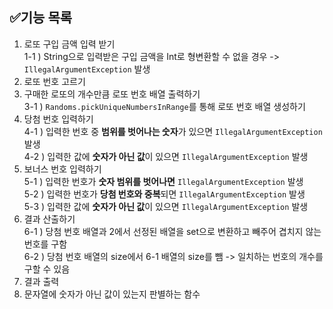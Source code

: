 ## ✅기능 목록

1. 로또 구입 금액 입력 받기  
  1-1 ) String으로 입력받은 구입 금액을 Int로 형변환할 수 없을 경우 -> `IllegalArgumentException` 발생  
2. 로또 번호 고르기
3. 구매한 로또의 개수만큼 로또 번호 배열 출력하기  
  3-1 ) `Randoms.pickUniqueNumbersInRange`를 통해 로또 번호 배열 생성하기  
4. 당첨 번호 입력하기  
  4-1 ) 입력한 번호 중 **범위를 벗어나는 숫자**가 있으면 `IllegalArgumentException` 발생  
  4-2 ) 입력한 값에 **숫자가 아닌 값**이 있으면 `IllegalArgumentException` 발생  
5. 보너스 번호 입력하기  
  5-1 ) 입력한 번호가 **숫자 범위를 벗어나면** `IllegalArgumentException` 발생  
  5-2 ) 입력한 번호가 **당첨 번호와 중복**되면 `IllegalArgumentException` 발생  
  5-3 ) 입력한 값에 **숫자가 아닌 값**이 있으면 `IllegalArgumentException` 발생 
6. 결과 산출하기  
  6-1 ) 당첨 번호 배열과 2에서 선정된 배열을 set으로 변환하고 빼주어 겹치지 않는 번호를 구함  
  6-2 ) 당첨 번호 배열의 size에서 6-1 배열의 size를 뺌 -> 일치하는 번호의 개수를 구할 수 있음  
7. 결과 출력  
8. 문자열에 숫자가 아닌 값이 있는지 판별하는 함수
